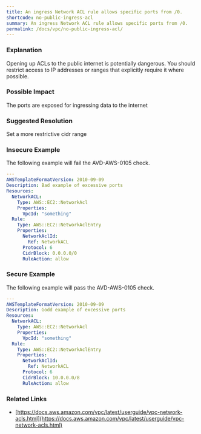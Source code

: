 ```yaml
---
title: An ingress Network ACL rule allows specific ports from /0.
shortcode: no-public-ingress-acl
summary: An ingress Network ACL rule allows specific ports from /0. 
permalink: /docs/vpc/no-public-ingress-acl/
---
```


### Explanation

Opening up ACLs to the public internet is potentially dangerous. You should restrict access to IP addresses or ranges that explicitly require it where possible.

### Possible Impact
The ports are exposed for ingressing data to the internet

### Suggested Resolution
Set a more restrictive cidr range


### Insecure Example

The following example will fail the AVD-AWS-0105 check.

```yaml
---
AWSTemplateFormatVersion: 2010-09-09
Description: Bad example of excessive ports
Resources:
  NetworkACL:
    Type: AWS::EC2::NetworkAcl
    Properties:
      VpcId: "something"
  Rule:
    Type: AWS::EC2::NetworkAclEntry
    Properties:
      NetworkAclId:
        Ref: NetworkACL
      Protocol: 6
      CidrBlock: 0.0.0.0/0
      RuleAction: allow

```



### Secure Example

The following example will pass the AVD-AWS-0105 check.

```yaml
---
AWSTemplateFormatVersion: 2010-09-09
Description: Godd example of excessive ports
Resources: 
  NetworkACL:
    Type: AWS::EC2::NetworkAcl
    Properties:
      VpcId: "something"
  Rule:
    Type: AWS::EC2::NetworkAclEntry
    Properties:
      NetworkAclId:
        Ref: NetworkACL
      Protocol: 6
      CidrBlock: 10.0.0.0/8
      RuleAction: allow

```




### Related Links


- [https://docs.aws.amazon.com/vpc/latest/userguide/vpc-network-acls.html](https://docs.aws.amazon.com/vpc/latest/userguide/vpc-network-acls.html)



